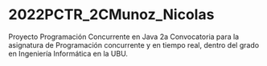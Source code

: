 # 2022PCTR_2CMunoz_Nicolas
Proyecto Programación Concurrente en Java 2a Convocatoria para la asignatura de Programación concurrente y en tiempo real, dentro del grado en Ingeniería Informática en la UBU.
